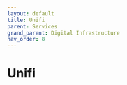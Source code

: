 ```yaml
---
layout: default
title: Unifi
parent: Services
grand_parent: Digital Infrastructure
nav_order: 8
---
```


# Unifi
